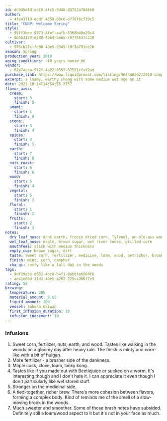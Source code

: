 ```yaml
---
id: dc945dfd-ec10-4fc5-9d48-d3752a7046b0
author:
  - 4fe43719-eedf-4559-80c0-e778f8cf39c5
title: "CNNP: Welcome Spring"
style:
  - 95ff3bee-9373-4fef-aafb-5368b48e29c4
  - dd6b3158-e788-4564-bee5-78778637c230
cultivar:
  - 976cb22c-fe00-40e5-8949-f0f3a791ce26
season: Spring
production_year: 2010
aging_conditions: ~10 years humid HK
vendor:
  - 6247aeca-512f-4a22-8352-67551cfa92ad
purchase_link: https://www.liquidproust.com/listing/964440262/2010-cnnp-welcome-spring-400g
excerpt: a loamy, earthy sheng with some medium wet age on it
date: 2021-10-14T14:54:55.315Z
flavor_axes:
  cream:
    start: 3
    finish: 5
  umami:
    start: 1
    finish: 0
  stone:
    start: 3
    finish: 4
  spices:
    start: 4
    finish: 5
  earth:
    start: 7
    finish: 6
  nuts_roast:
    start: 6
    finish: 6
  wood:
    start: 5
    finish: 4
  vegetal:
    start: 5
    finish: 3
  floral:
    start: 1
    finish: 2
  fruits:
    start: 2
    finish: 3
notes:
  dry_leaf_nose: dank earth, freeze dried corn, Tylenol, an old-ass wooden house
  wet_leaf_nose: maple, brown sugar, wet river rocks, grilled corn
  mouthfeel: slick with medium thickness
  empty_cup: brown sugar, dirt
  taste: sweet corn, fertilizer, medicine, loam, wood, petrichor, brook in the woods
  finish: mint, corn, camphor
  cha_qi: comfy like a fall day in the woods
tags:
  - 9df29a3e-d882-4bc0-b4f1-8ab03e6960f6
  - ae41e89d-31d3-49e5-a262-229ca366f7e9
rating: 58
brewing:
  temperature: 205
  material_amount: 5.66
  liquid_amount: 100
  vessel: Sakura Gaiwan
  first_infusion_duration: 10
  infusion_increment: 10
---
```

### Infusions

1. Sweet corn, fertilizer, nuts, earth, and wood. Tastes like walking in the woods on a gloomy day after heavy rain. The finish is minty and corn-like with a bit of huigan. 
2. More fertilizer - a brasher side of the dankness.
3. Maple cask, clove, loam, lanky kong.
4. Tastes like if you made out with Beetlejuice or sucked on a worm. It's interesting though and I don't hate it. I can appreciate it even though I don't particularly like wet stored stuff.
5. Stronger on the medicinal side.
6. A tied-together, richer brew. There's more cohesion between flavors, forming a complex body. Kind of reminds me of the smell of a slow-moving brook in the woods.
7. Much sweeter and smoother. Some of those brash notes have subsided. Definitely still a loam/wood aspect to it but it's not in your face as much.